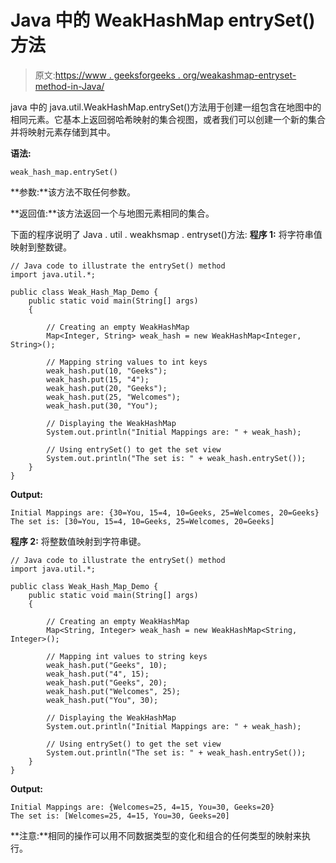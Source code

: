 # Java 中的 WeakHashMap entrySet()方法

> 原文:[https://www . geeksforgeeks . org/weakashmap-entryset-method-in-Java/](https://www.geeksforgeeks.org/weakhashmap-entryset-method-in-java/)

java 中的 java.util.WeakHashMap.entrySet()方法用于创建一组包含在地图中的相同元素。它基本上返回弱哈希映射的集合视图，或者我们可以创建一个新的集合并将映射元素存储到其中。

**语法:**

```
weak_hash_map.entrySet()
```

**参数:**该方法不取任何参数。

**返回值:**该方法返回一个与地图元素相同的集合。

下面的程序说明了 Java . util . weakhsmap . entryset()方法:
**程序 1:** 将字符串值映射到整数键。

```
// Java code to illustrate the entrySet() method
import java.util.*;

public class Weak_Hash_Map_Demo {
    public static void main(String[] args)
    {

        // Creating an empty WeakHashMap
        Map<Integer, String> weak_hash = new WeakHashMap<Integer, String>();

        // Mapping string values to int keys
        weak_hash.put(10, "Geeks");
        weak_hash.put(15, "4");
        weak_hash.put(20, "Geeks");
        weak_hash.put(25, "Welcomes");
        weak_hash.put(30, "You");

        // Displaying the WeakHashMap
        System.out.println("Initial Mappings are: " + weak_hash);

        // Using entrySet() to get the set view
        System.out.println("The set is: " + weak_hash.entrySet());
    }
}
```

**Output:**

```
Initial Mappings are: {30=You, 15=4, 10=Geeks, 25=Welcomes, 20=Geeks}
The set is: [30=You, 15=4, 10=Geeks, 25=Welcomes, 20=Geeks]

```

**程序 2:** 将整数值映射到字符串键。

```
// Java code to illustrate the entrySet() method
import java.util.*;

public class Weak_Hash_Map_Demo {
    public static void main(String[] args)
    {

        // Creating an empty WeakHashMap
        Map<String, Integer> weak_hash = new WeakHashMap<String, Integer>();

        // Mapping int values to string keys
        weak_hash.put("Geeks", 10);
        weak_hash.put("4", 15);
        weak_hash.put("Geeks", 20);
        weak_hash.put("Welcomes", 25);
        weak_hash.put("You", 30);

        // Displaying the WeakHashMap
        System.out.println("Initial Mappings are: " + weak_hash);

        // Using entrySet() to get the set view
        System.out.println("The set is: " + weak_hash.entrySet());
    }
}
```

**Output:**

```
Initial Mappings are: {Welcomes=25, 4=15, You=30, Geeks=20}
The set is: [Welcomes=25, 4=15, You=30, Geeks=20]

```

**注意:**相同的操作可以用不同数据类型的变化和组合的任何类型的映射来执行。